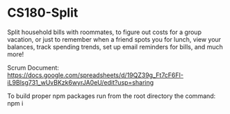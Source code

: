 # CS180-Split


Split household bills with roommates, to figure out costs for a group vacation, or just to remember when a friend spots you for lunch, view your balances, track spending trends, set up email reminders for bills, and much more!

Scrum Document: https://docs.google.com/spreadsheets/d/19QZ39g_Ft7cF6FI-iL9Blsg731_wUvBKzk6wyrJA0eU/edit?usp=sharing

To build proper npm packages run from the root directory the command: npm i
